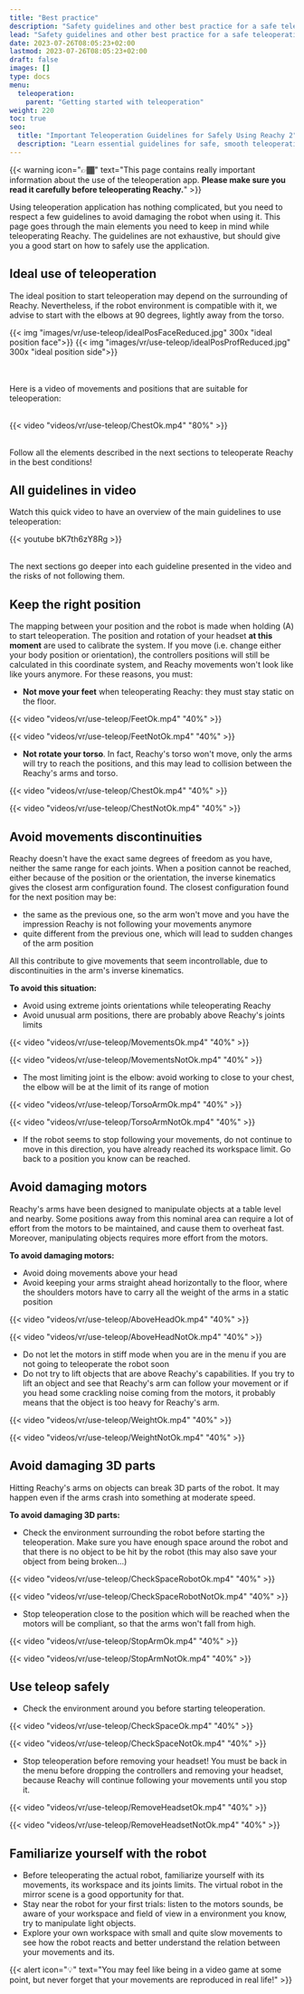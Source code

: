 ```yaml
---
title: "Best practice"
description: "Safety guidelines and other best practice for a safe teleoperation"
lead: "Safety guidelines and other best practice for a safe teleoperation"
date: 2023-07-26T08:05:23+02:00
lastmod: 2023-07-26T08:05:23+02:00
draft: false
images: []
type: docs
menu:
  teleoperation:
    parent: "Getting started with teleoperation"
weight: 220
toc: true
seo:
  title: "Important Teleoperation Guidelines for Safely Using Reachy 2"
  description: "Learn essential guidelines for safe, smooth teleoperation of Reachy 2 to avoid damage and ensure precise, reliable robot control."
---
```



{{< warning icon="👉🏾" text="This page contains really important information about the use of the teleoperation app. <b>Please make sure you read it carefully before teleoperating Reachy.</b>" >}}

Using teleoperation application has nothing complicated, but you need to respect a few guidelines to avoid damaging the robot when using it. This page goes through the main elements you need to keep in mind while teleoperating Reachy. The guidelines are not exhaustive, but should give you a good start on how to safely use the application.

## Ideal use of teleoperation

The ideal position to start teleoperation may depend on the surrounding of Reachy. Nevertheless, if the robot environment is compatible with it, we advise to start with the elbows at 90 degrees, lightly away from the torso.

{{< img "images/vr/use-teleop/idealPosFaceReduced.jpg" 300x "ideal position face">}}
{{< img "images/vr/use-teleop/idealPosProfReduced.jpg" 300x "ideal position side">}}

<br />
<br />
Here is a video of movements and positions that are suitable for teleoperation:
<br />
<br />

{{< video "videos/vr/use-teleop/ChestOk.mp4" "80%" >}}

<br />
Follow all the elements described in the next sections to teleoperate Reachy in the best conditions! 

## All guidelines in video
Watch this quick video to have an overview of the main guidelines to use teleoperation:  

{{< youtube bK7th6zY8Rg >}}

<br />
The next sections go deeper into each guideline presented in the video and the risks of not following them.

## Keep the right position 
The mapping between your position and the robot is made when holding (A) to start teleoperation. The position and rotation of your headset <b>at this moment</b> are used to calibrate the system. If you move (i.e. change either your body position or orientation), the controllers positions will still be calculated in this coordinate system, and Reachy movements won't look like like yours anymore.  For these reasons, you must:

- <b>Not move your feet</b> when teleoperating Reachy: they must stay static on the floor.

{{< video "videos/vr/use-teleop/FeetOk.mp4" "40%" >}}

{{< video "videos/vr/use-teleop/FeetNotOk.mp4" "40%" >}}


- <b>Not rotate your torso</b>.
In fact, Reachy's torso won't move, only the arms will try to reach the positions, and this may lead to collision between the Reachy's arms and torso.

{{< video "videos/vr/use-teleop/ChestOk.mp4" "40%" >}}

{{< video "videos/vr/use-teleop/ChestNotOk.mp4" "40%" >}}

## Avoid movements discontinuities
Reachy doesn't have the exact same degrees of freedom as you have, neither the same range for each joints. When a position cannot be reached, either because of the position or the orientation, the inverse kinematics gives the closest arm configuration found. The closest configuration found for the next position may be:

- the same as the previous one, so the arm won't move and you have the impression Reachy is not following your movements anymore
- quite different from the previous one, which will lead to sudden changes of the arm position

All this contribute to give movements that seem incontrollable, due to discontinuities in the arm's inverse kinematics.

**To avoid this situation:**

- Avoid using extreme joints orientations while teleoperating Reachy
- Avoid unusual arm positions, there are probably above Reachy's joints limits

{{< video "videos/vr/use-teleop/MovementsOk.mp4" "40%" >}}

{{< video "videos/vr/use-teleop/MovementsNotOk.mp4" "40%" >}}

- The most limiting joint is the elbow: avoid working to close to your chest, the elbow will be at the limit of its range of motion

{{< video "videos/vr/use-teleop/TorsoArmOk.mp4" "40%" >}}

{{< video "videos/vr/use-teleop/TorsoArmNotOk.mp4" "40%" >}}

- If the robot seems to stop following your movements, do not continue to move in this direction, you have already reached its workspace limit. Go back to a position you know can be reached.


## Avoid damaging motors
Reachy's arms have been designed to manipulate objects at a table level and nearby.
Some positions away from this nominal area can require a lot of effort from the motors to be maintained, and cause them to overheat fast. Moreover, manipulating objects requires more effort from the motors.

**To avoid damaging motors:**

- Avoid doing movements above your head
- Avoid keeping your arms straight ahead horizontally to the floor, where the shoulders motors have to carry all the weight of the arms in a static position

{{< video "videos/vr/use-teleop/AboveHeadOk.mp4" "40%" >}}

{{< video "videos/vr/use-teleop/AboveHeadNotOk.mp4" "40%" >}}

- Do not let the motors in stiff mode when you are in the menu if you are not going to teleoperate the robot soon
- Do not try to lift objects that are above Reachy's capabilities. If you try to lift an object and see that Reachy's arm can follow your movement or if you head some crackling noise coming from the motors, it probably means that the object is too heavy for Reachy's arm.

{{< video "videos/vr/use-teleop/WeightOk.mp4" "40%" >}}

{{< video "videos/vr/use-teleop/WeightNotOk.mp4" "40%" >}}

## Avoid damaging 3D parts
Hitting Reachy's arms on objects can break 3D parts of the robot. It may happen even if the arms crash into something at moderate speed.

**To avoid damaging 3D parts:**
- Check the environment surrounding the robot before starting the teleoperation. Make sure you have enough space around the robot and that there is no object to be hit by the robot (this may also save your object from being broken...)

{{< video "videos/vr/use-teleop/CheckSpaceRobotOk.mp4" "40%" >}}

{{< video "videos/vr/use-teleop/CheckSpaceRobotNotOk.mp4" "40%" >}}

- Stop teleoperation close to the position which will be reached when the motors will be compliant, so that the arms won't fall from high.

{{< video "videos/vr/use-teleop/StopArmOk.mp4" "40%" >}}

{{< video "videos/vr/use-teleop/StopArmNotOk.mp4" "40%" >}}

## Use teleop safely
- Check the environment around you before starting teleoperation.

{{< video "videos/vr/use-teleop/CheckSpaceOk.mp4" "40%" >}}

{{< video "videos/vr/use-teleop/CheckSpaceNotOk.mp4" "40%" >}}

- Stop teleoperation before removing your headset! You must be back in the menu before dropping the controllers and removing your headset, because Reachy will continue following your movements until you stop it.

{{< video "videos/vr/use-teleop/RemoveHeadsetOk.mp4" "40%" >}}

{{< video "videos/vr/use-teleop/RemoveHeadsetNotOk.mp4" "40%" >}}


## Familiarize yourself with the robot
- Before teleoperating the actual robot, familiarize yourself with its movements, its workspace and its joints limits. The virtual robot in the mirror scene is a good opportunity for that.
- Stay near the robot for your first trials: listen to the motors sounds, be aware of your workspace and field of view in a environment you know, try to manipulate light objects.
- Explore your own workspace with small and quite slow movements to see how the robot reacts and better understand the relation between your movements and its.


{{< alert icon="💡" text="You may feel like being in a video game at some point, but never forget that your movements are reproduced in real life!" >}}